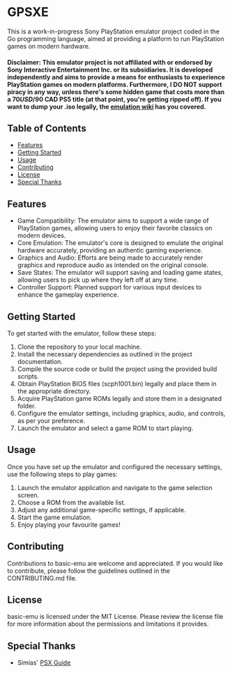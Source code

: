 # GPSXE

This is a work-in-progress Sony PlayStation emulator project coded in the Go programming language, aimed at providing a platform to run PlayStation games on modern hardware.

#### Disclaimer: This emulator project is not affiliated with or endorsed by Sony Interactive Entertainment Inc. or its subsidiaries. It is developed independently and aims to provide a means for enthusiasts to experience PlayStation games on modern platforms. Furthermore, I DO NOT support piracy in any way, unless there's some hidden game that costs more than a $70 USD/$90 CAD PS5 title (at that point, you're getting ripped off). If you want to dump your .iso legally, the [emulation wiki](https://emulation.gametechwiki.com/index.php/Ripping_games#Sony_PlayStation_1.2F2) has you covered.

## Table of Contents

- [Features](#features)
- [Getting Started](#getting-started)
- [Usage](#usage)
- [Contributing](#contributing)
- [License](#license)
- [Special Thanks](#special-thanks)

## Features

* Game Compatibility: The emulator aims to support a wide range of PlayStation games, allowing users to enjoy their favorite classics on modern devices.
* Core Emulation: The emulator's core is designed to emulate the original hardware accurately, providing an authentic gaming experience.
* Graphics and Audio: Efforts are being made to accurately render graphics and reproduce audio as intended on the original console.
* Save States: The emulator will support saving and loading game states, allowing users to pick up where they left off at any time.
* Controller Support: Planned support for various input devices to enhance the gameplay experience.

## Getting Started

To get started with the emulator, follow these steps:

1. Clone the repository to your local machine.
2. Install the necessary dependencies as outlined in the project documentation.
3. Compile the source code or build the project using the provided build scripts.
4. Obtain PlayStation BIOS files (scph1001.bin) legally and place them in the appropriate directory.
5. Acquire PlayStation game ROMs legally and store them in a designated folder.
6. Configure the emulator settings, including graphics, audio, and controls, as per your preference.
7. Launch the emulator and select a game ROM to start playing.

## Usage

Once you have set up the emulator and configured the necessary settings, use the following steps to play games:

1. Launch the emulator application and navigate to the game selection screen.
2. Choose a ROM from the available list.
3. Adjust any additional game-specific settings, if applicable.
4. Start the game emulation.
5. Enjoy playing your favourite games!

## Contributing

Contributions to basic-emu are welcome and appreciated. If you would like to contribute, please follow the guidelines outlined in the CONTRIBUTING.md file.

## License

basic-emu is licensed under the MIT License. Please review the license file for more information about the permissions and limitations it provides.

## Special Thanks

* Simias' [PSX Guide](https://github.com/simias/psx-guide)
